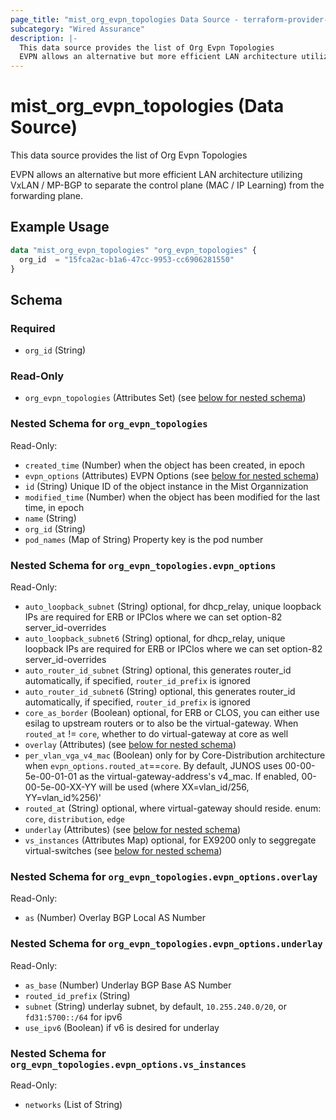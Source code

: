 ```yaml
---
page_title: "mist_org_evpn_topologies Data Source - terraform-provider-mist"
subcategory: "Wired Assurance"
description: |-
  This data source provides the list of Org Evpn Topologies
  EVPN allows an alternative but more efficient LAN architecture utilizing VxLAN / MP-BGP to separate the control plane (MAC / IP Learning) from the forwarding plane.
---
```


# mist_org_evpn_topologies (Data Source)

This data source provides the list of Org Evpn Topologies

EVPN allows an alternative but more efficient LAN architecture utilizing VxLAN / MP-BGP to separate the control plane (MAC / IP Learning) from the forwarding plane.


## Example Usage

```terraform
data "mist_org_evpn_topologies" "org_evpn_topologies" {
  org_id  = "15fca2ac-b1a6-47cc-9953-cc6906281550"
}
```

<!-- schema generated by tfplugindocs -->
## Schema

### Required

- `org_id` (String)

### Read-Only

- `org_evpn_topologies` (Attributes Set) (see [below for nested schema](#nestedatt--org_evpn_topologies))

<a id="nestedatt--org_evpn_topologies"></a>
### Nested Schema for `org_evpn_topologies`

Read-Only:

- `created_time` (Number) when the object has been created, in epoch
- `evpn_options` (Attributes) EVPN Options (see [below for nested schema](#nestedatt--org_evpn_topologies--evpn_options))
- `id` (String) Unique ID of the object instance in the Mist Organnization
- `modified_time` (Number) when the object has been modified for the last time, in epoch
- `name` (String)
- `org_id` (String)
- `pod_names` (Map of String) Property key is the pod number

<a id="nestedatt--org_evpn_topologies--evpn_options"></a>
### Nested Schema for `org_evpn_topologies.evpn_options`

Read-Only:

- `auto_loopback_subnet` (String) optional, for dhcp_relay, unique loopback IPs are required for ERB or IPClos where we can set option-82 server_id-overrides
- `auto_loopback_subnet6` (String) optional, for dhcp_relay, unique loopback IPs are required for ERB or IPClos where we can set option-82 server_id-overrides
- `auto_router_id_subnet` (String) optional, this generates router_id automatically, if specified, `router_id_prefix` is ignored
- `auto_router_id_subnet6` (String) optional, this generates router_id automatically, if specified, `router_id_prefix` is ignored
- `core_as_border` (Boolean) optional, for ERB or CLOS, you can either use esilag to upstream routers or to also be the virtual-gateway. When `routed_at` != `core`, whether to do virtual-gateway at core as well
- `overlay` (Attributes) (see [below for nested schema](#nestedatt--org_evpn_topologies--evpn_options--overlay))
- `per_vlan_vga_v4_mac` (Boolean) only for by Core-Distribution architecture when `evpn_options.routed_at`==`core`. By default, JUNOS uses 00-00-5e-00-01-01 as the virtual-gateway-address's v4_mac. If enabled, 00-00-5e-00-XX-YY will be used (where XX=vlan_id/256, YY=vlan_id%256)'
- `routed_at` (String) optional, where virtual-gateway should reside. enum: `core`, `distribution`, `edge`
- `underlay` (Attributes) (see [below for nested schema](#nestedatt--org_evpn_topologies--evpn_options--underlay))
- `vs_instances` (Attributes Map) optional, for EX9200 only to seggregate virtual-switches (see [below for nested schema](#nestedatt--org_evpn_topologies--evpn_options--vs_instances))

<a id="nestedatt--org_evpn_topologies--evpn_options--overlay"></a>
### Nested Schema for `org_evpn_topologies.evpn_options.overlay`

Read-Only:

- `as` (Number) Overlay BGP Local AS Number


<a id="nestedatt--org_evpn_topologies--evpn_options--underlay"></a>
### Nested Schema for `org_evpn_topologies.evpn_options.underlay`

Read-Only:

- `as_base` (Number) Underlay BGP Base AS Number
- `routed_id_prefix` (String)
- `subnet` (String) underlay subnet, by default, `10.255.240.0/20`, or `fd31:5700::/64` for ipv6
- `use_ipv6` (Boolean) if v6 is desired for underlay


<a id="nestedatt--org_evpn_topologies--evpn_options--vs_instances"></a>
### Nested Schema for `org_evpn_topologies.evpn_options.vs_instances`

Read-Only:

- `networks` (List of String)